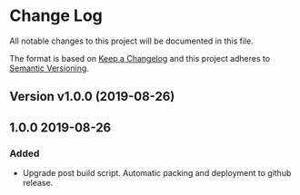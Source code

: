 # Change Log
All notable changes to this project will be documented in this file.

The format is based on [Keep a Changelog](http://keepachangelog.com/)
and this project adheres to [Semantic Versioning](http://semver.org/).

## Version v1.0.0 (2019-08-26)
## 1.0.0  2019-08-26
### Added
- Upgrade post build script. Automatic packing and deployment to github release.